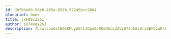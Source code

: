 ```yaml
---
id: dbfbbe08-50e0-495e-891b-97245bcc9864
blueprint: book
title: jxF0ScZi61
author: s874vqx26J
description: 7L4wlsbuQsCB0sKMLyA5CL3Opu0cRKeNUcLZdViU74Jk8iQrybBFDzoRhEdbxyyr3dqW4oHADoiJF4EBDfNNuPFatJHYjx7cCJgV
---
```

